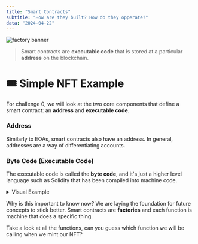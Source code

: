 ```yaml
---
title: "Smart Contracts"
subtitle: "How are they built? How do they opperate?"
data: "2024-04-22"
---
```


![factory banner](/images/factory-banner.svg)

> Smart contracts are **executable code** that is stored at a particular **address** on the blockchain.

# 🎟 Simple NFT Example

For challenge 0, we will look at the two core components that define a smart contract: an **address**
and **executable code**.

### Address

Similarly to EOAs, smart contracts also have an address. In general, addresses are a way of differentiating
accounts.

### Byte Code (Executable Code)

The executable code is called the **byte code**, and it's just a higher level language such as Solidity that
has been compiled into machine code.

<details>
  <summary>Visual Example</summary>

Challenge 0 doesn't require you to understand any code, this is just to expose you to the inner workings
of factories. Here is the executable code that will mint you your NFT.

Think of each `function()` in the code below as **individual machines** within the factory. When we explore
transactions, we'll uncover how specific machines are turned on when the train arrive to the factory.

```solidity
// SPDX-License-Identifier: MIT
pragma solidity ^0.8.2;

import "@openzeppelin/contracts/token/ERC721/ERC721.sol";
import "@openzeppelin/contracts/token/ERC721/extensions/ERC721Enumerable.sol";
import "@openzeppelin/contracts/token/ERC721/extensions/ERC721URIStorage.sol";
import "@openzeppelin/contracts/access/Ownable.sol";
import "@openzeppelin/contracts/utils/Counters.sol";

contract YourCollectible is
	ERC721,
	ERC721Enumerable,
	ERC721URIStorage,
	Ownable
{
	using Counters for Counters.Counter;

	Counters.Counter public tokenIdCounter;

	constructor() ERC721("YourCollectible", "YCB") {}

	function _baseURI() internal pure override returns (string memory) {
		return "https://ipfs.io/ipfs/";
	}

	function mintItem(address to, string memory uri) public returns (uint256) {
		tokenIdCounter.increment();
		uint256 tokenId = tokenIdCounter.current();
		_safeMint(to, tokenId);
		_setTokenURI(tokenId, uri);
		return tokenId;
	}

	// The following functions are overrides required by Solidity.

	function _beforeTokenTransfer(
		address from,
		address to,
		uint256 tokenId,
		uint256 quantity
	) internal override(ERC721, ERC721Enumerable) {
		super._beforeTokenTransfer(from, to, tokenId, quantity);
	}

	function _burn(
		uint256 tokenId
	) internal override(ERC721, ERC721URIStorage) {
		super._burn(tokenId);
	}

	function tokenURI(
		uint256 tokenId
	) public view override(ERC721, ERC721URIStorage) returns (string memory) {
		return super.tokenURI(tokenId);
	}

	function supportsInterface(
		bytes4 interfaceId
	)
		public
		view
		override(ERC721, ERC721Enumerable, ERC721URIStorage)
		returns (bool)
	{
		return super.supportsInterface(interfaceId);
	}
}

```

All of these functions and the code as a whole is compiled into hexadecimal bytecode.
Below is just the start of the compiled Solidity code above:

60806040523480156200001157600080fd5b506040518060400160405280600f

</details>

Why is this important to know now? We are laying the foundation for future concepts to
stick better. Smart contracts are **factories** and each function is machine that does
a specific thing.

Take a look at all the functions, can you guess which function we will be calling when we
mint our NFT?
